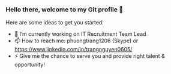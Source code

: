 ### Hello there, welcome to my Git profile 👋
Here are some ideas to get you started:

- 🔭 I’m currently working on IT Recruitment Team Lead
- 📫 How to reach me: phuongtrang1206 (Skype) or https://www.linkedin.com/in/trangnguyen0605/
- ⚡ Give me the chance to serve you and provide right talent & opportunity!
